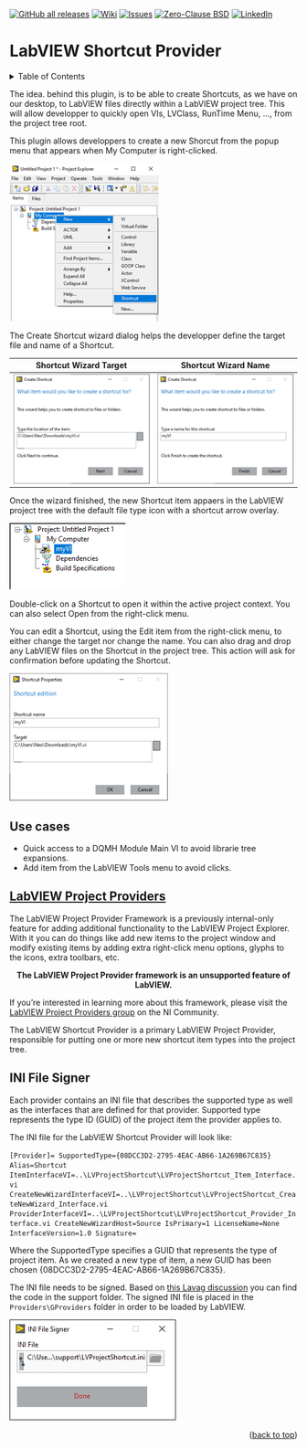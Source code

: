 <div id="top"></div>

[![GitHub all releases][release-shield]][release-url]
[![Wiki][wiki-shield]][wiki-url]
[![Issues][issues-shield]][issues-url]
[![Zero-Clause BSD][license-shield]][license-url]
[![LinkedIn][linkedin-shield]][linkedin-url]

# LabVIEW Shortcut Provider

<!-- TABLE OF CONTENTS -->
<details>
  <summary>Table of Contents</summary>
  <ol>
    <li>
      <a href="#labview-shortcut-provider">LabVIEW Shortcut Provider</a>
      <ul>
        <li><a href="#installation">Installation</a></li>
        <li><a href="#use-cases">Use Cases</a></li>
        <li><a href="#labview-project-provider">LabVIEW Project Provider</a></li>
		<li><a href="#ini-file-signer">INI File Signer</a></li>
      </ul>
    </li>
  </ol>
</details>

The idea. behind this plugin, is to be able to create Shortcuts, as we have on our desktop, to LabVIEW files directly within a LabVIEW project tree. This will allow developper to quickly open VIs, LVClass, RunTime Menu, ..., from the project tree root. 

This plugin allows developpers to create a new Shorcut from the popup menu that appears when My Computer is right-clicked. 

![PopupMenuNew](https://github.com/BenjaminRLabVIEWExtensions/lvshortcut_provider/blob/19258dcda8c912aee9dc6a3dce5ce02596cf8418/docs/LVProjectShortcut_Popup_New.png?raw=true)

The Create Shortcut wizard dialog helps the developper define the target file and name of a Shortcut. 

|Shortcut Wizard Target|Shortcut Wizard Name|
|:-:|:-:|
|![Wizard1](https://github.com/BenjaminRLabVIEWExtensions/lvshortcut_provider/blob/19258dcda8c912aee9dc6a3dce5ce02596cf8418/docs/LVProjectShortcut_Wizard_1.png?raw=true)|![Wizard2](https://github.com/BenjaminRLabVIEWExtensions/lvshortcut_provider/blob/main/docs/LVProjectShortcut_Wizard_2.png?raw=true)|

Once the wizard finished, the new Shortcut item appaers in the LabVIEW project tree with the default file type icon with a shortcut arrow overlay. 

![Item](https://github.com/BenjaminRLabVIEWExtensions/lvshortcut_provider/blob/19258dcda8c912aee9dc6a3dce5ce02596cf8418/docs/LVProjectShortcut_Item.png?raw=true)

Double-click on a Shortcut to open it within the active project context. You can also select Open from the right-click menu. 

You can edit a Shortcut, using the Edit item from the right-click menu, to either change the target nor change the name. You can also drag and drop any LabVIEW files on the Shortcut in the project tree. This action will ask for confirmation before updating the Shortcut. 

![Editor](https://github.com/BenjaminRLabVIEWExtensions/lvshortcut_provider/blob/19258dcda8c912aee9dc6a3dce5ce02596cf8418/docs/LVProjectShortcut_Item_Edit.png?raw=true)

## Use cases

- Quick access to a DQMH Module Main VI to avoid librarie tree expansions.
- Add item from the LabVIEW Tools menu to avoid clicks.

## [LabVIEW Project Providers](https://github.com/BenjaminRLabVIEWExtensions/lvshortcut_provider/blob/e5741ee46bc1d309127067791d20c036919f05c0/LabVIEW%20Project%20Provider%20Framework.md)

The LabVIEW Project Provider Framework is a previously internal-only feature for adding additional functionality to the LabVIEW Project Explorer.  With it you can do things like add new items to the project window and modify existing items by adding extra right-click menu options, glyphs to the icons, extra toolbars, etc. 

<p align="center"><b>The LabVIEW Project Provider framework is an unsupported feature of LabVIEW.</b></p>

If you’re interested in learning more about this framework, please visit the [LabVIEW Project Providers group](https://forums.ni.com/t5/LabVIEW-Project-Providers/bd-p/bymqyodmkc) on the NI Community.

The LabVIEW Shortcut Provider is a primary LabVIEW Project Provider, responsible for putting one or more new shortcut item types into the project tree.

## INI File Signer

Each provider contains an INI file that describes the supported type as well as the interfaces that are defined for that provider. Supported type represents the type ID (GUID) of the project item the provider applies to.

The INI file for the LabVIEW Shortcut Provider will look like:

`[Provider]=
SupportedType={08DCC3D2-2795-4EAC-AB66-1A269B67C835}
Alias=Shortcut
ItemInterfaceVI=..\LVProjectShortcut\LVProjectShortcut_Item_Interface.vi
CreateNewWizardInterfaceVI=..\LVProjectShortcut\LVProjectShortcut_CreateNewWizard_Interface.vi
ProviderInterfaceVI=..\LVProjectShortcut\LVProjectShortcut_Provider_Interface.vi
CreateNewWizardHost=Source
IsPrimary=1
LicenseName=None
InterfaceVersion=1.0
Signature=`

Where the SupportedType specifies a GUID that represents the type of project item. As we created a new type of item, a new GUID has been chosen {08DCC3D2-2795-4EAC-AB66-1A269B67C835}.

The INI file needs to be signed. Based on [this Lavag discussion](https://lavag.org/topic/18545-i-have-taken-the-first-step-towards-unofficially-opening-up-the-project-provider-framework/) you can find the code in the support folder. The signed INI file is placed in the `Providers\GProviders` folder in order to be loaded by LabVIEW. 

![INI File Signer](https://github.com/BenjaminRLabVIEWExtensions/lvshortcut_provider/blob/b14def59890c2543dcec5cea19424bff5ac0c385/docs/IniFileSigner.png?raw=true)

<div align="right">(<a href="#top">back to top</a>)</div>

<!-- MARKDOWN LINKS & IMAGES -->
<!-- https://www.markdownguide.org/basic-syntax/#reference-style-links -->
[release-shield]: https://img.shields.io/github/v/release/BenjaminRLabVIEWExtensions/lvshortcut_provider?color=orange&logo=labview&style=for-the-badge
[release-url]: https://github.com/BenjaminRLabVIEWExtensions/template/releases/1.0.1
[wiki-shield]: https://img.shields.io/github/discussions/BenjaminRLabVIEWExtensions/lvshortcut_provider?style=for-the-badge
[wiki-url]: https://github.com/BenjaminRLabVIEWExtensions/lvshortcut_provider/wiki
[issues-shield]: https://img.shields.io/github/issues/BenjaminRLabVIEWExtensions/lvshortcut_provider?style=for-the-badge
[issues-url]: https://github.com/BenjaminRLabVIEWExtensions/lvshortcut_provider/issues
[license-shield]: https://img.shields.io/badge/LICENSE-Zero--Clause%20BSD-green?style=for-the-badge
[license-url]: https://github.com/BenjaminRLabVIEWExtensions/lvshortcut_provider/blob/05bab73065c172d65def9be935a4523e7b06779b/LICENSE
[linkedin-shield]: https://img.shields.io/badge/-LinkedIn-black.svg?style=for-the-badge&logo=linkedin&colorB=555
[linkedin-url]: https://www.linkedin.com/in/benjaminrouffet/
